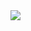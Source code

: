 <img src="https://user-images.githubusercontent.com/61212227/79183894-1f0cb580-7de9-11ea-8b71-71686c432a20.png">
